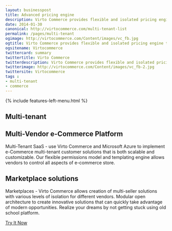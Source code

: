 ```yaml
---
layout: businesspost
title: Advanced pricing engine
description: Virto Commerce provides flexible and isolated pricing engine that can be used to implement any type of pricing logic.
date: 2014-01-30
canonical: http://virtocommerce.com/multi-tenant-list
permalink: /pages/multi-tenant
ogimage: http://virtocommerce.com/Content/images/vc_fb.jpg
ogtitle: Virto Commerce provides flexible and isolated pricing engine that can be used to implement any type of pricing logic
ogsitename: Virtocommerce
twittercard: summary
twittertitle: Virto Commerce
twitterdescription: Virto Commerce provides flexible and isolated pricing engine that can be used to implement any type of pricing logic
twitterimage: http://virtocommerce.com/Content/images/vc_fb-2.jpg
twittersite: Virtocommerce
tags : 
- multi-tenant
- commerce
---
```


<article role="main" class="main">
	<div class="business-features clearfix __responsive">
		{% include features-left-menu.html %}
		<div class="business-cnt">
			<div class="head __cart">
				<h1 class="title">Multi-tenant</h1>
			</div>
			<h2 class="sub-title">Multi-Vendor e-Commerce Platform</h2>
			<p class="text">Multi-Tenant SaaS - use Virto Commerce and Microsoft Azure to implement e-Commerce multi-tenant customer solutions that is both scalable and customizable. Our flexible permissions model and templating engine allows vendors to control all aspects of e-commerce store.</p>
			<h2 class="sub-title">Marketplace solutions</h2>
			<p class="text">Marketplaces - Virto Commerce allows creation of multi-seller solutions with various levels of isolation for different vendors. Modular open architecture to create innovative solutions that can quickly take advantage of modern opportunities. Realize your dreams by not getting stuck using old school platform.</p>
			<div class="buttons columns">
				<div class="column">
					<a class="button fill" href="/try-now">Try It Now</a>
				</div>
			</div>
		</div>
	</div>
</article>
